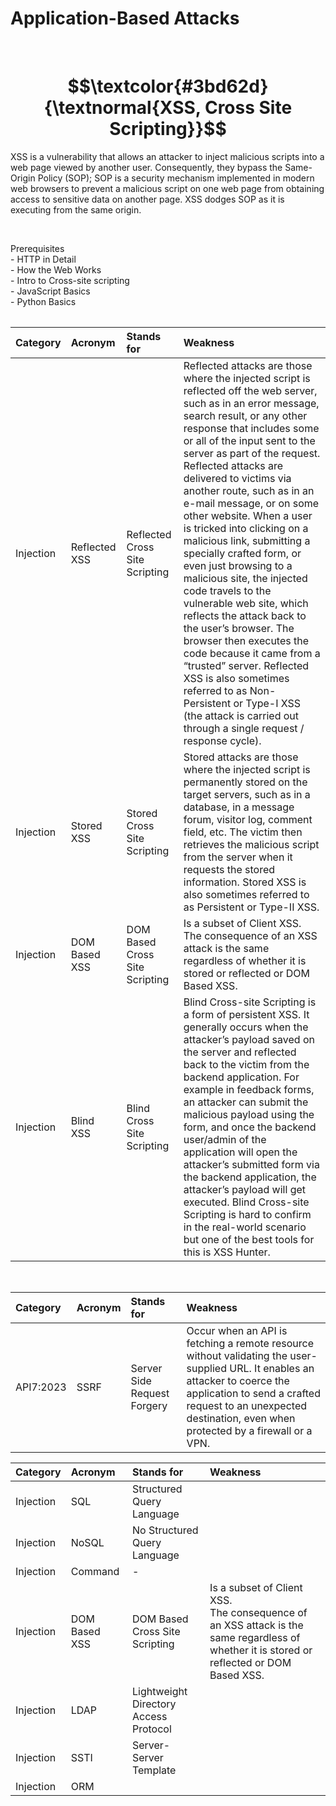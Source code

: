 <h1>Application-Based Attacks</h1>
<br>

<h1 align="center">
  $$\textcolor{#3bd62d}{\textnormal{XSS, Cross Site Scripting}}$$
</h1>
<p> XSS is a vulnerability that allows an attacker to inject malicious scripts into a web page viewed by another user. Consequently, they bypass the Same-Origin Policy (SOP); SOP is a security mechanism implemented in modern web browsers to prevent a malicious script on one web page from obtaining access to sensitive data on another page. XSS dodges SOP as it is executing from the same origin.</p>
<br>

<p>Prerequisites<br>
- HTTP in Detail<br>
- How the Web Works<br>
- Intro to Cross-site scripting<br>
- JavaScript Basics<br>
- Python Basics</p>

<table class="center">

|Category       |Acronym       |Stands for                    |Weakness                 |
|:--------------|:-------------|:-----------------------------|:------------------------|
| Injection        | Reflected XSS  | Reflected Cross Site Scripting         | Reflected attacks are those where the injected script is reflected off the web server, such as in an error message, search result, or any other response that includes some or all of the input sent to the server as part of the request. Reflected attacks are delivered to victims via another route, such as in an e-mail message, or on some other website. When a user is tricked into clicking on a malicious link, submitting a specially crafted form, or even just browsing to a malicious site, the injected code travels to the vulnerable web site, which reflects the attack back to the user’s browser. The browser then executes the code because it came from a “trusted” server. Reflected XSS is also sometimes referred to as Non-Persistent or Type-I XSS (the attack is carried out through a single request / response cycle). |
| Injection        | Stored XSS     | Stored Cross Site Scripting            | Stored attacks are those where the injected script is permanently stored on the target servers, such as in a database, in a message forum, visitor log, comment field, etc. The victim then retrieves the malicious script from the server when it requests the stored information. Stored XSS is also sometimes referred to as Persistent or Type-II XSS. |
| Injection        | DOM Based XSS  | DOM Based Cross Site Scripting         | Is a subset of Client XSS.<br>The consequence of an XSS attack is the same regardless of whether it is stored or reflected or DOM Based XSS. |
| Injection        | Blind XSS      | Blind Cross Site Scripting             | Blind Cross-site Scripting is a form of persistent XSS. It generally occurs when the attacker’s payload saved on the server and reflected back to the victim from the backend application. For example in feedback forms, an attacker can submit the malicious payload using the form, and once the backend user/admin of the application will open the attacker’s submitted form via the backend application, the attacker’s payload will get executed. Blind Cross-site Scripting is hard to confirm in the real-world scenario but one of the best tools for this is XSS Hunter. |

<br>

|Category       |Acronym       |Stands for                    |Weakness                 |
|:--------------|:-------------|:-----------------------------|:------------------------|
| API7:2023     | SSRF         | Server Side Request Forgery  | Occur when an API is fetching a remote resource without validating the user-supplied URL. It enables an attacker to coerce the application to send a crafted request to an unexpected destination, even when protected by a firewall or a VPN.|

|Category       |Acronym       |Stands for                    |Weakness                 |
|:--------------|:-------------|:-----------------------------|:------------------------|
| Injection        | SQL            | Structured Query Language              |
| Injection        | NoSQL          | No Structured Query Language           |
| Injection        | Command        | -                                      |
| Injection        | DOM Based XSS  | DOM Based Cross Site Scripting         | Is a subset of Client XSS.<br>The consequence of an XSS attack is the same regardless of whether it is stored or reflected or DOM Based XSS. || 
| Injection        | LDAP           | Lightweight Directory Access Protocol  |
| Injection        | SSTI           | Server-Server Template                 |
| Injection        | ORM            |                                        |

</table>

<br>




